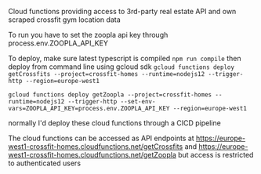 Cloud functions providing access to 3rd-party real estate API and own scraped crossfit gym location data

To run you have to set the zoopla api key through process.env.ZOOPLA_API_KEY

To deploy, make sure latest typescript is compiled
`npm run compile`
then deploy from command line using gcloud sdk
`gcloud functions deploy getCrossfits --project=crossfit-homes --runtime=nodejs12 --trigger-http --region=europe-west1`

`gcloud functions deploy getZoopla --project=crossfit-homes --runtime=nodejs12 --trigger-http --set-env-vars=ZOOPLA_API_KEY=process.env.ZOOPLA_API_KEY --region=europe-west1`

normally I'd deploy these cloud functions through a CICD pipeline


The cloud functions can be accessed as API endpoints at
https://europe-west1-crossfit-homes.cloudfunctions.net/getCrossfits 
and
https://europe-west1-crossfit-homes.cloudfunctions.net/getZoopla 
but access is restricted to authenticated users